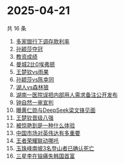 # 2025-04-21

共 16 条

<!-- BEGIN -->
<!-- 最后更新时间 Mon Apr 21 2025 14:24:22 GMT+0800 (China Standard Time) -->

1. [多家银行下调存款利率](https://www.zhihu.com/search?q=多家银行下调存款利率)
1. [孙颖莎夺冠](https://www.zhihu.com/search?q=孙颖莎夺冠)
1. [教资成绩](https://www.zhihu.com/search?q=教资成绩)
1. [曼城2比0埃弗顿](https://www.zhihu.com/search?q=曼城2比0埃弗顿)
1. [王楚钦vs雨果](https://www.zhihu.com/search?q=王楚钦vs雨果)
1. [孙颖莎vs陈幸同](https://www.zhihu.com/search?q=孙颖莎vs陈幸同)
1. [湖人vs森林狼](https://www.zhihu.com/search?q=湖人vs森林狼)
1. [湖南一医院误把内部用人需求备注公开发布](https://www.zhihu.com/search?q=湖南一医院误把内部用人需求备注公开发布)
1. [钟自然一审宣判](https://www.zhihu.com/search?q=钟自然一审宣判)
1. [曝黄仁勋与DeepSeek梁文锋见面](https://www.zhihu.com/search?q=曝黄仁勋与DeepSeek梁文锋见面)
1. [王楚钦晋级八强](https://www.zhihu.com/search?q=王楚钦晋级八强)
1. [被惊艳到是一种什么体验](https://www.zhihu.com/search?q=被惊艳到是一种什么体验)
1. [中国市场对英伟达有多重要](https://www.zhihu.com/search?q=中国市场对英伟达有多重要)
1. [王者荣耀联动哪吒](https://www.zhihu.com/search?q=王者荣耀联动哪吒)
1. [玉珠峰南坡3名登山者已确认死亡](https://www.zhihu.com/search?q=玉珠峰南坡3名登山者已确认死亡)
1. [三星李在镕痛失韩国首富](https://www.zhihu.com/search?q=三星李在镕痛失韩国首富)

<!-- END -->
